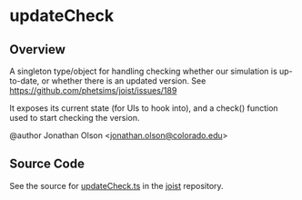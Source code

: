 # updateCheck

## Overview

A singleton type/object for handling checking whether our simulation is up-to-date, or whether there is an
updated version. See https://github.com/phetsims/joist/issues/189

It exposes its current state (for UIs to hook into), and a check() function used to start checking the version.

@author Jonathan Olson &lt;jonathan.olson@colorado.edu&gt;



## Source Code

See the source for [updateCheck.ts](https://github.com/phetsims/joist/blob/main/js/updateCheck.ts) in the [joist](https://github.com/phetsims/joist) repository.
